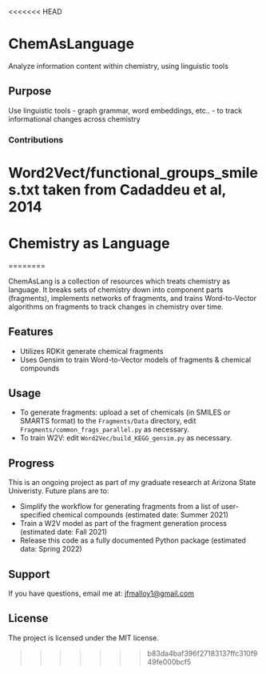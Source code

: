 <<<<<<< HEAD
# ChemAsLanguage
Analyze information content within chemistry, using linguistic tools

## Purpose
Use linguistic tools - graph grammar, word embeddings, etc.. - to track informational changes across chemistry

### Contributions
Word2Vect/functional_groups_smiles.txt taken from Cadaddeu et al, 2014
=======
# Chemistry as Language
========

ChemAsLang is a collection of resources which treats chemistry as language. It breaks sets of chemistry down into component parts (fragments), implements networks of fragments, and trains Word-to-Vector algorithms on fragments to track changes in chemistry over time.

Features
--------

- Utilizes RDKit generate chemical fragments
- Uses Gensim to train Word-to-Vector models of fragments & chemical compounds

Usage
------------
- To generate fragments: upload a set of chemicals (in SMILES or SMARTS format) to the `Fragments/Data` directory, edit `Fragments/common_frags_parallel.py` as necessary.
- To train W2V: edit `Word2Vec/build_KEGG_gensim.py` as necessary.

Progress
-------

This is an ongoing project as part of my graduate research at Arizona State Univeristy. Future plans are to:

- Simplify the workflow for generating fragments from a list of user-specified chemical compounds (estimated date: Summer 2021)
- Train a W2V model as part of the fragment generation process (estimated date: Fall 2021)
- Release this code as a fully documented Python package (estimated data: Spring 2022)

Support
-------

If you have questions, email me at: jfmalloy1@gmail.com

License
-------

The project is licensed under the MIT license.
>>>>>>> b83da4baf396f27183137ffc310f949fe000bcf5

